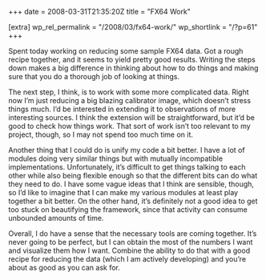 +++
date = 2008-03-31T21:35:20Z
title = "FX64 Work"

[extra]
wp_rel_permalink = "/2008/03/fx64-work/"
wp_shortlink = "/?p=61"
+++

Spent today working on reducing some sample FX64 data. Got a rough recipe
together, and it seems to yield pretty good results. Writing the steps down
makes a big difference in thinking about how to do things and making sure that
you do a thorough job of looking at things.

The next step, I think, is to work with some more complicated data. Right now
I’m just reducing a big blazing calibrator image, which doesn’t stress things
much. I’d be interested in extending it to observations of more interesting
sources. I think the extension will be straightforward, but it’d be good to
check how things work. That sort of work isn’t too relevant to my project,
though, so I may not spend too much time on it.

Another thing that I could do is unify my code a bit better. I have a lot of
modules doing very similar things but with mutually incompatible
implementations. Unfortunately, it’s difficult to get things talking to each
other while also being flexible enough so that the different bits can do what
they need to do. I have some vague ideas that I think are sensible, though, so
I’d like to imagine that I can make my various modules at least play together
a bit better. On the other hand, it’s definitely not a good idea to get too
stuck on beautifying the framework, since that activity can consume unbounded
amounts of time.

Overall, I do have a sense that the necessary tools are coming together. It’s
never going to be perfect, but I can obtain the most of the numbers I want and
visualize them how I want. Combine the ability to do that with a good recipe
for reducing the data (which I am actively developing) and you’re about as
good as you can ask for.
